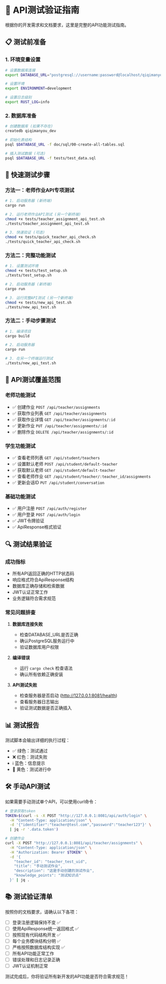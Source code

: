 # 🧪 API测试验证指南

根据你的开发需求和文档要求，这里是完整的API功能测试指南。

## 📋 测试前准备

### 1. 环境变量设置
```bash
# 设置数据库连接
export DATABASE_URL="postgresql://username:password@localhost/qiqimanyou_dev"

# 设置环境
export ENVIRONMENT=development

# 设置日志级别
export RUST_LOG=info
```

### 2. 数据库准备
```bash
# 创建数据库 (如果不存在)
createdb qiqimanyou_dev

# 初始化表结构
psql $DATABASE_URL -f doc/sql/00-create-all-tables.sql

# 插入测试数据 (可选)
psql $DATABASE_URL -f tests/test_data.sql
```

## 🚀 快速测试步骤

### 方法一：老师作业API专项测试
```bash
# 1. 启动服务器 (新终端)
cargo run

# 2. 运行老师作业API测试 (另一个新终端)
chmod +x tests/teacher_assignment_api_test.sh
./tests/teacher_assignment_api_test.sh

# 3. 快速验证 (可选)
chmod +x tests/quick_teacher_api_check.sh
./tests/quick_teacher_api_check.sh
```

### 方法二：完整功能测试
```bash
# 1. 设置测试环境
chmod +x tests/test_setup.sh
./tests/test_setup.sh

# 2. 启动服务器 (新终端)
cargo run

# 3. 运行完整API测试 (另一个新终端)
chmod +x tests/new_api_test.sh
./tests/new_api_test.sh
```

### 方法二：手动步骤测试
```bash
# 1. 编译项目
cargo build

# 2. 启动服务器
cargo run

# 3. 在另一个终端运行测试
./tests/new_api_test.sh
```

## 📝 API测试覆盖范围

### 老师功能测试
- ✅ 创建作业 `POST /api/teacher/assignments`
- ✅ 获取作业列表 `GET /api/teacher/assignments`
- ✅ 获取作业详情 `GET /api/teacher/assignments/:id`
- ✅ 更新作业 `PUT /api/teacher/assignments/:id`
- ✅ 删除作业 `DELETE /api/teacher/assignments/:id`

### 学生功能测试
- ✅ 查看老师列表 `GET /api/student/teachers`
- ✅ 设置默认老师 `POST /api/student/default-teacher`
- ✅ 获取默认老师 `GET /api/student/default-teacher`
- ✅ 查看老师作业 `GET /api/student/teacher/:teacher_id/assignments`
- ✅ 更新会话ID `PUT /api/student/conversation`

### 基础功能测试
- ✅ 用户注册 `POST /api/auth/register`
- ✅ 用户登录 `POST /api/auth/login`
- ✅ JWT令牌验证
- ✅ ApiResponse格式验证

## 🔍 测试结果验证

### 成功指标
- 所有API返回正确的HTTP状态码
- 响应格式符合ApiResponse结构
- 数据库正确存储和检索数据
- JWT认证正常工作
- 业务逻辑符合需求规范

### 常见问题排查
1. **数据库连接失败**
   - 检查DATABASE_URL是否正确
   - 确认PostgreSQL服务运行中
   - 验证数据库用户权限

2. **编译错误**
   - 运行 `cargo check` 检查语法
   - 确认所有依赖正确安装

3. **API测试失败**
   - 检查服务器是否启动 (http://127.0.0.1:8081/health)
   - 查看服务器日志输出
   - 验证测试数据是否正确插入

## 📊 测试报告

测试脚本会输出详细的执行过程：
- ✅ 绿色：测试通过
- ❌ 红色：测试失败
- ℹ️ 蓝色：信息提示
- 📝 黄色：测试进行中

## 🛠️ 手动API测试

如果需要手动测试单个API，可以使用curl命令：

```bash
# 登录获取token
TOKEN=$(curl -s -X POST "http://127.0.0.1:8081/api/auth/login" \
  -H "Content-Type: application/json" \
  -d '{"identifier":"teacher@test.com","password":"teacher123"}' \
  | jq -r '.data.token')

# 创建作业
curl -X POST "http://127.0.0.1:8081/api/teacher/assignments" \
  -H "Content-Type: application/json" \
  -H "Authorization: Bearer $TOKEN" \
  -d '{
    "teacher_id": "teacher_test_uid",
    "title": "手动测试作业",
    "description": "这是手动创建的测试作业",
    "knowledge_points": "测试知识点"
  }' | jq .
```

## 📚 测试验证清单

按照你的文档要求，请确认以下各项：

- [ ] 登录注册逻辑保持不变 ✅
- [ ] 使用ApiResponse统一返回格式 ✅
- [ ] 按照现有代码结构开发 ✅
- [ ] 每个业务模块结构分明 ✅
- [ ] 严格按照数据库结构实现 ✅
- [ ] 所有API功能正常工作
- [ ] 错误处理和日志记录正确
- [ ] JWT认证机制正常

测试完成后，你将验证所有新开发的API功能是否符合需求规范！
